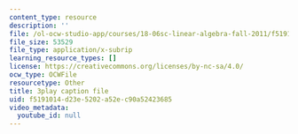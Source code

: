 ```yaml
---
content_type: resource
description: ''
file: /ol-ocw-studio-app/courses/18-06sc-linear-algebra-fall-2011/f5191014d23e5202a52ec90a52423685_0MtwqhIwdrI.vtt
file_size: 53529
file_type: application/x-subrip
learning_resource_types: []
license: https://creativecommons.org/licenses/by-nc-sa/4.0/
ocw_type: OCWFile
resourcetype: Other
title: 3play caption file
uid: f5191014-d23e-5202-a52e-c90a52423685
video_metadata:
  youtube_id: null
---
```

